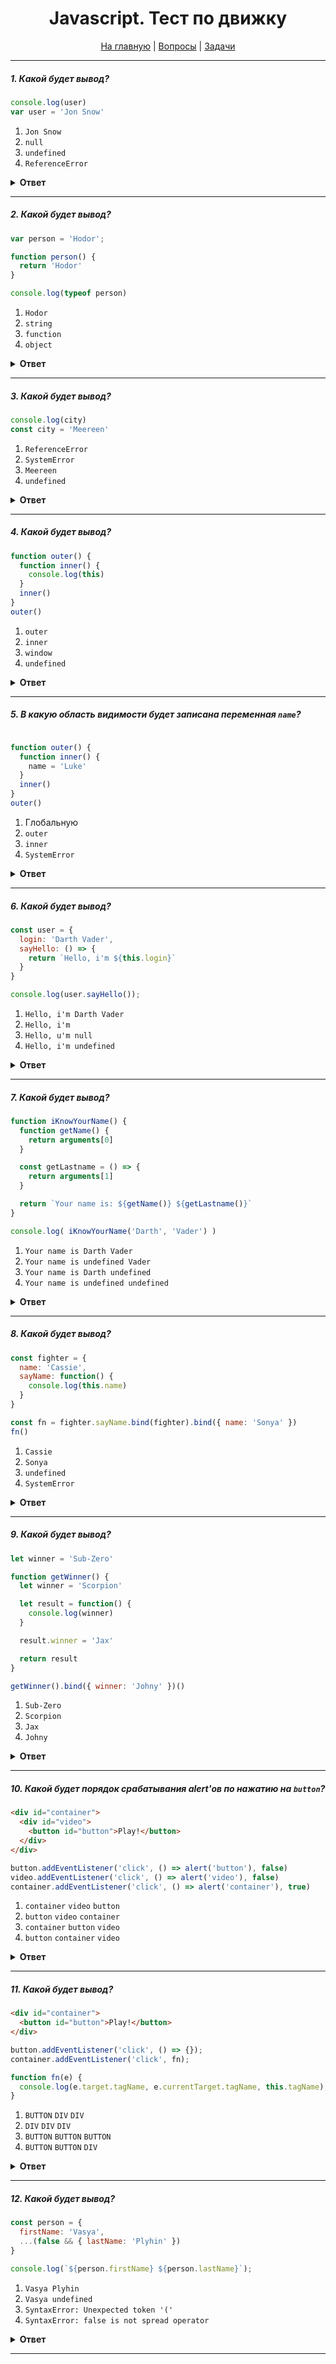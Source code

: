 <div align="center">

<h1>Javascript. Тест по движку</h1>

<a href="https://github.com/dollaween/javascript-tests">На главную</a> | <a href="https://github.com/dollaween/javascript-questions">Вопросы</a> | <a href="https://github.com/dollaween/javascript-tasks">Задачи</a>

</div>

---

##### 1. Какой будет вывод?
```javascript
console.log(user)
var user = 'Jon Snow'
```

1. `Jon Snow`
2. `null`
3. `undefined`
4. `ReferenceError`

<details><summary><b>Ответ</b></summary>
<p>

**Ответ: 3**

Во время создания лексического окружения переменным, объявленным через `var`, присваивается значение `undefined`.

</p>
</details>

---

##### 2. Какой будет вывод?
```javascript
var person = 'Hodor';

function person() {
  return 'Hodor'
}

console.log(typeof person)
```

1. `Hodor`
2. `string`
3. `function`
4. `object`

<details><summary><b>Ответ</b></summary>
<p>

**Ответ: 2**

Во время создания контекста, функция объявляется и инициализируется сразу. Переменная же только объявляется, но не инициализируется.

Поэтому, когда дело доходит до строчки `var person = 'Hodor'`, то она перезатирает предыдущее значение `person`, т.е. в нашем случае функцию.

</p>
</details>

---

##### 3. Какой будет вывод?

```javascript
console.log(city)
const city = 'Meereen'
```

1. `ReferenceError`
2. `SystemError`
3. `Meereen`
4. `undefined`

<details><summary><b>Ответ</b></summary>
<p>

**Ответ: 1**

Во время создания контекста, переменные, объявленные через `const` и `let`, только объявляются, но не инициализируются.

</p>
</details>

---

##### 4. Какой будет вывод?

```javascript
function outer() {
  function inner() {
    console.log(this)
  }
  inner()
}
outer()
```

1. `outer`
2. `inner`
3. `window`
4. `undefined`

<details><summary><b>Ответ</b></summary>
<p>

**Ответ: 3**

В контексте выполнения функции значение `this` зависит от того, как именно была вызвана функция. Если она вызвана в виде метода объекта, тогда значение `this` привязано к этому объекту. В других случаях `this` привязывается к глобальному объекту или устанавливается в `undefined` (в строгом режиме).

В браузере глобальным объектом является `window`, в Node.js — `global`.

</p>
</details>

---

##### 5. В какую область видимости будет записана переменная `name`?

```javascript

function outer() {
  function inner() {
    name = 'Luke'
  }
  inner()
}
outer()

```

1. Глобальную
2. `outer`
3. `inner`
4. `SystemError`

<details><summary><b>Ответ</b></summary>
<p>

**Ответ: 1**

Когда встречается переменная без ключевого слова `var`, `const`, `let` — она записывается в глобальную область видимости. В браузере это объект `window`, в Node.js — объект `global`.

В строгом моде `use strict` будет выброшена ошибка `ReferenceError`.

</p>
</details>

---

##### 6. Какой будет вывод?

```javascript
const user = {
  login: 'Darth Vader',
  sayHello: () => {
    return `Hello, i'm ${this.login}`
  }
}

console.log(user.sayHello());
```

1. `Hello, i'm Darth Vader`
2. `Hello, i'm`
3. `Hello, u'm null`
4. `Hello, i'm undefined`

<details><summary><b>Ответ</b></summary>
<p>

**Ответ: 4**

У стрелочных функций нет `this`. Если происходит обращение к `this`, его значение берется снаружи. 

В данном случае, `this` будет указывать на глобальный объект, у которого нет свойства `login`.

</p>
</details>

---

##### 7. Какой будет вывод?

```javascript
function iKnowYourName() {
  function getName() {
    return arguments[0]
  }

  const getLastname = () => {
    return arguments[1]
  }

  return `Your name is: ${getName()} ${getLastname()}`
}

console.log( iKnowYourName('Darth', 'Vader') )
```

1. `Your name is Darth Vader`
2. `Your name is undefined Vader`
3. `Your name is Darth undefined`
4. `Your name is undefined undefined`

<details><summary><b>Ответ</b></summary>
<p>

**Ответ: 2**

У стрелочных функций отсутствует переменная `arguments`.

В данном случае функция `getName` обращается к своей переменной `arguments`, а функция `getLastName` берет `arguments` из функции `iKnowYourName`.

</p>
</details>

---

##### 8. Какой будет вывод?

```javascript
const fighter = {
  name: 'Cassie',
  sayName: function() {
    console.log(this.name)
  }
}

const fn = fighter.sayName.bind(fighter).bind({ name: 'Sonya' })
fn()
```

1. `Cassie`
2. `Sonya`
3. `undefined`
4. `SystemError`

<details><summary><b>Ответ</b></summary>
<p>

**Ответ: 1**

Метод `bind` привязывает контекст навсегда. Повторный вызов `bind` будет игнорироваться.

</p>
</details>

---

##### 9. Какой будет вывод?

```javascript
let winner = 'Sub-Zero'

function getWinner() {
  let winner = 'Scorpion'

  let result = function() {
    console.log(winner)
  }

  result.winner = 'Jax'

  return result
}

getWinner().bind({ winner: 'Johny' })()
```

1. `Sub-Zero`
2. `Scorpion`
3. `Jax`
4. `Johny`

<details><summary><b>Ответ</b></summary>
<p>

**Ответ: 2**

`this` у стрелочных функций берется из внешнего контекста, в данном случае — из функции `getWinner`.

</p>
</details>

---

##### 10. Какой будет порядок срабатывания alert'ов по нажатию на `button`?

```html
<div id="container">
  <div id="video">
    <button id="button">Play!</button>
  </div>
</div>
```

```javascript
button.addEventListener('click', () => alert('button'), false)
video.addEventListener('click', () => alert('video'), false)
container.addEventListener('click', () => alert('container'), true)
```

1. `container` `video` `button`
2. `button` `video` `container`
3. `container` `button` `video`
4. `button` `container` `video`

<details><summary><b>Ответ</b></summary>
<p>

**Ответ: 3**

Третьим аргументом в `addEventListener` устанавливается захват (`capture`), который определяет на какой стадии будет исполнен обработчик: `true` — на стадии захвата, `false` – на стадии всплытия.

В первую очередь будут выполнены все слушатели со значением `true` в порядке вложенности от предка к потомку. Затем будут выполнены все слушатели со значением `false` в обратном порядке.

</p>
</details>

---

##### 11. Какой будет вывод?

```html
<div id="container">
  <button id="button">Play!</button>
</div>
```

```javascript
button.addEventListener('click', () => {});
container.addEventListener('click', fn);

function fn(e) {
  console.log(e.target.tagName, e.currentTarget.tagName, this.tagName);
}
```

1. `BUTTON` `DIV` `DIV`
2. `DIV` `DIV` `DIV`
3. `BUTTON` `BUTTON` `BUTTON`
4. `BUTTON` `BUTTON` `DIV`

<details><summary><b>Ответ</b></summary>
<p>

**Ответ: 1**

`e.target` — это исходный элемент, на котором произошло событие, в процессе всплытия он неизменен.

`e.currentTarget` — это текущий элемент, до которого дошло всплытие.

Если функция была определена не как стрелочная, то `e.currentTarget` и `this` совпадают.

</p>
</details>

---

##### 12. Какой будет вывод?

```javascript
const person = {
  firstName: 'Vasya',
  ...(false && { lastName: 'Plyhin' })
}

console.log(`${person.firstName} ${person.lastName}`);
```

1. `Vasya Plyhin`
2. `Vasya undefined`
3. `SyntaxError: Unexpected token '('`
4. `SyntaxError: false is not spread operator`

<details><summary><b>Ответ</b></summary>
<p>

**Ответ: 2**

В конструкции `...(false && { lastName: 'Plyhin' }` мы всегда получаем `...(false)`. В запуске такой конструкции вне объекта произойдет ошибка `SyntaxError: Unexpected token '('`. Но в рамках объекта, `false`, как и другие примитивы, будут преобразованы оператором spread в пустой объект `{}`. Поэтому ошибки не произойдет.

</p>
</details>

---
